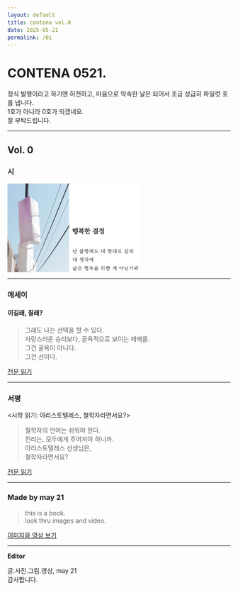 ```yaml
---
layout: default
title: contena vol.0
date: 2025-05-21
permalink: /01
---
```


# <b>CONTENA 0521</b>. 
  
정식 발행이라고 하기엔 허전하고, 마음으로 약속한 날은 되어서 조금 성급히 파일럿 호를 냅니다.  
1호가 아니라 0호가 되겠네요.  
잘 부탁드립니다.  
  
---  
  
## Vol. 0  
  
### 시  
<div style="display: flex; justify-content: flex-start; gap: 0.5em;">  
  <img src="/images/happychoice.png" alt="시와 이미지" style="height: 200px; object-fit: cover;" />
</div>  
  
---
  
### 에세이  
  
#### 이길래, 질래?  

> 그래도 나는 선택을 할 수 있다.  
> 자랑스러운 승리보다, 굴욕적으로 보이는 패배를.  
> 그건 굴욕이 아니다.  
> 그건 선이다.  
  
[전문 읽기](/essay/winlose)  
  
---
  
### 서평  

<시학 읽기: 아리스토텔레스, 철학자라면서요?>  
  
> 철학자의 언어는 쉬워야 한다.  
> 진리는, 모두에게 주어져야 하니까.  
> 아리스토텔레스 선생님은,  
> 철학자라면서요?  
  
[전문 읽기](/review/poetics)  
  
---  
  
### Made by may 21  
  
> this is a book.  
> look thru images and video.  
  
[이미지와 영상 보기](/scrapbook)  
  
---  
  
<b>Editor</b>  
  
글.사진.그림.영상,  may 21  
감사합니다.  
  